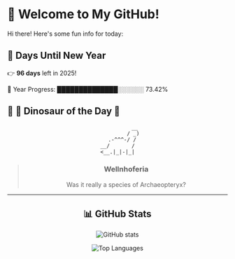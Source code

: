 # 🦖 Welcome to My GitHub!

Hi there! Here's some fun info for today:

## 📅 Days Until New Year
👉 **96 days** left in 2025!

📅 Year Progress: ██████████████░░░░░░ 73.42%

## 🌟 🦕 Dinosaur of the Day 🌟

<div align="center">

```text
           __
          / _)
   .-^^^-/ /
__/       /
<__.|_|-|_|
```

> ### **Wellnhoferia**
> Was it really a species of Archaeopteryx?

---

## 📊 GitHub Stats
![GitHub stats](https://github-readme-stats.vercel.app/api?username=MAadinP&show_icons=true&theme=tokyonight)

![Top Languages](https://github-readme-stats.vercel.app/api/top-langs/?username=MAadinP&layout=compact&theme=tokyonight&cache_seconds=1)


</div>